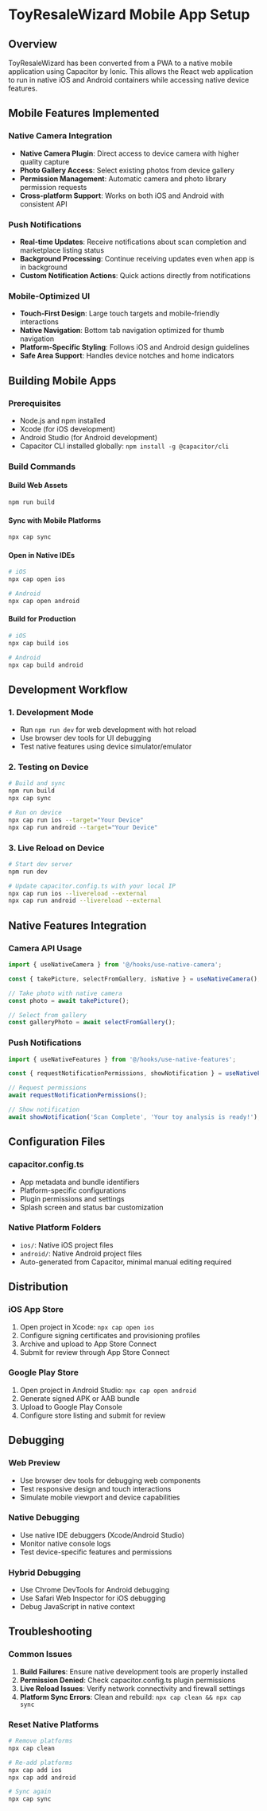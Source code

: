 # ToyResaleWizard Mobile App Setup

## Overview
ToyResaleWizard has been converted from a PWA to a native mobile application using Capacitor by Ionic. This allows the React web application to run in native iOS and Android containers while accessing native device features.

## Mobile Features Implemented

### Native Camera Integration
- **Native Camera Plugin**: Direct access to device camera with higher quality capture
- **Photo Gallery Access**: Select existing photos from device gallery
- **Permission Management**: Automatic camera and photo library permission requests
- **Cross-platform Support**: Works on both iOS and Android with consistent API

### Push Notifications
- **Real-time Updates**: Receive notifications about scan completion and marketplace listing status
- **Background Processing**: Continue receiving updates even when app is in background
- **Custom Notification Actions**: Quick actions directly from notifications

### Mobile-Optimized UI
- **Touch-First Design**: Large touch targets and mobile-friendly interactions
- **Native Navigation**: Bottom tab navigation optimized for thumb navigation
- **Platform-Specific Styling**: Follows iOS and Android design guidelines
- **Safe Area Support**: Handles device notches and home indicators

## Building Mobile Apps

### Prerequisites
- Node.js and npm installed
- Xcode (for iOS development)
- Android Studio (for Android development)
- Capacitor CLI installed globally: `npm install -g @capacitor/cli`

### Build Commands

#### Build Web Assets
```bash
npm run build
```

#### Sync with Mobile Platforms
```bash
npx cap sync
```

#### Open in Native IDEs
```bash
# iOS
npx cap open ios

# Android  
npx cap open android
```

#### Build for Production
```bash
# iOS
npx cap build ios

# Android
npx cap build android
```

## Development Workflow

### 1. Development Mode
- Run `npm run dev` for web development with hot reload
- Use browser dev tools for UI debugging
- Test native features using device simulator/emulator

### 2. Testing on Device
```bash
# Build and sync
npm run build
npx cap sync

# Run on device
npx cap run ios --target="Your Device"
npx cap run android --target="Your Device"
```

### 3. Live Reload on Device
```bash
# Start dev server
npm run dev

# Update capacitor.config.ts with your local IP
npx cap run ios --livereload --external
npx cap run android --livereload --external
```

## Native Features Integration

### Camera API Usage
```typescript
import { useNativeCamera } from '@/hooks/use-native-camera';

const { takePicture, selectFromGallery, isNative } = useNativeCamera();

// Take photo with native camera
const photo = await takePicture();

// Select from gallery
const galleryPhoto = await selectFromGallery();
```

### Push Notifications
```typescript
import { useNativeFeatures } from '@/hooks/use-native-features';

const { requestNotificationPermissions, showNotification } = useNativeFeatures();

// Request permissions
await requestNotificationPermissions();

// Show notification
await showNotification('Scan Complete', 'Your toy analysis is ready!');
```

## Configuration Files

### capacitor.config.ts
- App metadata and bundle identifiers
- Platform-specific configurations
- Plugin permissions and settings
- Splash screen and status bar customization

### Native Platform Folders
- `ios/`: Native iOS project files
- `android/`: Native Android project files
- Auto-generated from Capacitor, minimal manual editing required

## Distribution

### iOS App Store
1. Open project in Xcode: `npx cap open ios`
2. Configure signing certificates and provisioning profiles
3. Archive and upload to App Store Connect
4. Submit for review through App Store Connect

### Google Play Store
1. Open project in Android Studio: `npx cap open android`
2. Generate signed APK or AAB bundle
3. Upload to Google Play Console
4. Configure store listing and submit for review

## Debugging

### Web Preview
- Use browser dev tools for debugging web components
- Test responsive design and touch interactions
- Simulate mobile viewport and device capabilities

### Native Debugging
- Use native IDE debuggers (Xcode/Android Studio)
- Monitor native console logs
- Test device-specific features and permissions

### Hybrid Debugging
- Use Chrome DevTools for Android debugging
- Use Safari Web Inspector for iOS debugging  
- Debug JavaScript in native context

## Troubleshooting

### Common Issues
1. **Build Failures**: Ensure native development tools are properly installed
2. **Permission Denied**: Check capacitor.config.ts plugin permissions
3. **Live Reload Issues**: Verify network connectivity and firewall settings
4. **Platform Sync Errors**: Clean and rebuild: `npx cap clean && npx cap sync`

### Reset Native Platforms
```bash
# Remove platforms
npx cap clean

# Re-add platforms  
npx cap add ios
npx cap add android

# Sync again
npx cap sync
```